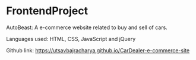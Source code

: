 # FrontendProject

AutoBeast: A e-commerce website related to buy and sell of cars.

Languages used: HTML, CSS, JavaScript and jQuery

Github link: https://utsavbajracharya.github.io/CarDealer-e-commerce-site
